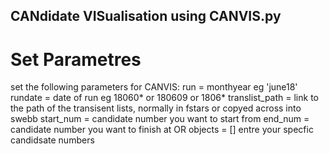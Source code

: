 ## CANdidate VISualisation using CANVIS.py 


# Set Parametres 

set the following parameters for CANVIS: 
run = monthyear eg 'june18'
rundate = date of run eg 18060* or 180609 or 1806* 
translist_path = link to the path of the transisent lists, normally in fstars or copyed across into swebb 
start_num = candidate number you want to start from 
end_num = candidate number you want to finish at 
OR 
objects = [] entre your specfic candidsate numbers 


